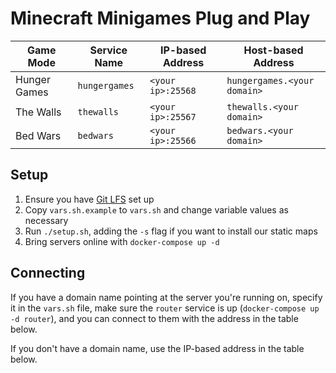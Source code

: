 # Minecraft Minigames Plug and Play

Game Mode | Service Name | IP-based Address | Host-based Address
---|---|---|---
Hunger Games | `hungergames` | `<your ip>:25568` | `hungergames.<your domain>`
The Walls | `thewalls` | `<your ip>:25567` | `thewalls.<your domain>`
Bed Wars | `bedwars` | `<your ip>:25566` | `bedwars.<your domain>`

## Setup

1. Ensure you have [Git LFS](https://git-lfs.github.com/) set up
1. Copy `vars.sh.example` to `vars.sh` and change variable values as necessary
1. Run `./setup.sh`, adding the `-s` flag if you want to install our static maps
1. Bring servers online with `docker-compose up -d`

## Connecting

If you have a domain name pointing at the server you're running on, specify it in the `vars.sh` file, make sure the `router` service is up (`docker-compose up -d router`), and you can connect to them with the address in the table below.

If you don't have a domain name, use the IP-based address in the table below.
